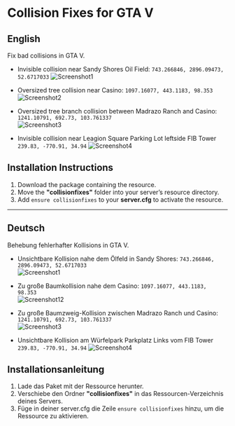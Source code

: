 # Collision Fixes for GTA V

## English

Fix bad collisions in GTA V.

- Invisible collision near Sandy Shores Oil Field: `743.266846, 2896.09473, 52.6717033` 
  ![Screenshot1](https://i.imgur.com/JyX2DN1.png)

- Oversized tree collision near Casino: `1097.16077, 443.1183, 98.353`
  ![Screenshot2](https://i.imgur.com/GWMHc5l.png)

- Oversized tree branch collision between Madrazo Ranch and Casino: `1241.10791, 692.73, 103.761337`  
  ![Screenshot3](https://i.imgur.com/4HYOyGc.png)

- Invisible collision near Leagion Square Parking Lot leftside FIB Tower `239.83, -770.91, 34.94`
  ![Screenshot4](https://i.imgur.com/7qel7aj.png)

## Installation Instructions
1. Download the package containing the resource.  
2. Move the **"collisionfixes"** folder into your server’s resource directory.  
3. Add `ensure collisionfixes` to your **server.cfg** to activate the resource.
---

## Deutsch

Behebung fehlerhafter Kollisions in GTA V.

- Unsichtbare Kollision nahe dem Ölfeld in Sandy Shores: `743.266846, 2896.09473, 52.6717033`  
  ![Screenshot1](https://i.imgur.com/JyX2DN1.png)

- Zu große Baumkollision nahe dem Casino: `1097.16077, 443.1183, 98.353`  
  ![Screenshot12](https://i.imgur.com/GWMHc5l.png)

- Zu große Baumzweig-Kollision zwischen Madrazo Ranch und Casino: `1241.10791, 692.73, 103.761337`  
  ![Screenshot3](https://i.imgur.com/4HYOyGc.png)

- Unsichtbare Kollision am Würfelpark Parkplatz Links vom FIB Tower `239.83, -770.91, 34.94`
  ![Screenshot4](https://i.imgur.com/7qel7aj.png)

## Installationsanleitung
1. Lade das Paket mit der Ressource herunter.  
2. Verschiebe den Ordner **"collisionfixes"** in das Ressourcen-Verzeichnis deines Servers.  
3. Füge in deiner server.cfg die Zeile `ensure collisionfixes` hinzu, um die Ressource zu aktivieren.  
